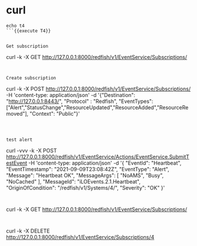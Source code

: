 
# curl



```
echo t4
```{{execute T4}}


Get subscription
```
curl -k -X GET http://127.0.0.1:8000/redfish/v1/EventService/Subscriptions/ 
```{{execute  T4}}


Create subscription
```
curl -k -X POST http://127.0.0.1:8000/redfish/v1/EventService/Subscriptions/  -H 'content-type: application/json'  -d '{"Destination": "http://127.0.0.1:8443/", "Protocol" : "Redfish", "EventTypes": ["Alert","StatusChange","ResourceUpdated","ResourceAdded","ResourceRemoved"], "Context": "Public"}'
```{{execute  T4}}



test alert

```
curl -vvv -k -X POST http://127.0.0.1:8000/redfish/v1/EventService/Actions/EventService.SubmitTestEvent  -H 'content-type: application/json'  -d '{
            "EventId": "Heartbeat",
            "EventTimestamp": "2021-09-09T23:08:42Z",
            "EventType": "Alert",
            "Message": "Heartbeat OK",
            "MessageArgs": [
                "NoAMS",
                "Busy",
                "NoCached"
            ],
            "MessageId": "iLOEvents.2.1.Heartbeat",
            "OriginOfCondition": "/redfish/v1/Systems/4/",
            "Severity": "OK"
}'
```{{execute  T4}}


```
curl -k -X GET http://127.0.0.1:8000/redfish/v1/EventService/Subscriptions/ 
```{{execute  T4}}


```
curl -k -X DELETE http://127.0.0.1:8000/redfish/v1/EventService/Subscriptions/4 
```{{execute  T4}}


